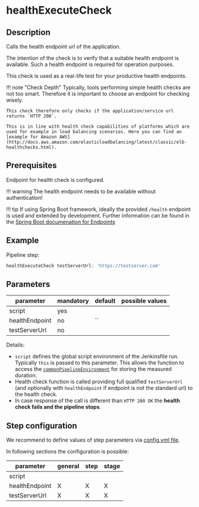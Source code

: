 # healthExecuteCheck

## Description

Calls the health endpoint url of the application.

The intention of the check is to verify that a suitable health endpoint is available. Such a health endpoint is required for operation purposes.

This check is used as a real-life test for your productive health endpoints.

!!! note "Check Depth"
    Typically, tools performing simple health checks are not too smart. Therefore it is important to choose an endpoint for checking wisely.

    This check therefore only checks if the application/service url returns `HTTP 200`.

    This is in line with health check capabilities of platforms which are used for example in load balancing scenarios. Here you can find an [example for Amazon AWS](http://docs.aws.amazon.com/elasticloadbalancing/latest/classic/elb-healthchecks.html).

## Prerequisites

Endpoint for health check is configured.

!!! warning
    The health endpoint needs to be available without authentication!

!!! tip
    If using Spring Boot framework, ideally the provided `/health` endpoint is used and extended by development. Further information can be found in the [Spring Boot documenation for Endpoints](http://docs.spring.io/spring-boot/docs/current/reference/html/production-ready-endpoints.html)

## Example

Pipeline step:

```groovy
healthExecuteCheck testServerUrl: 'https://testserver.com'
```

## Parameters

| parameter | mandatory | default | possible values |
| ----------|-----------|---------|-----------------|
|script|yes|||
|healthEndpoint|no|``||
|testServerUrl|no|||

Details:
* `script` defines the global script environment of the Jenkinsfile run. Typically `this` is passed to this parameter. This allows the function to access the [`commonPipelineEnvironment`](commonPipelineEnvironment.md) for storing the measured duration.
* Health check function is called providing full qualified `testServerUrl` (and optionally with `healthEndpoint` if endpoint is not the standard url) to the health check.
* In case response of the call is different than `HTTP 200 OK` the **health check fails and the pipeline stops**.

## Step configuration

We recommend to define values of step parameters via [config.yml file](../configuration.md).

In following sections the configuration is possible:

| parameter | general | step | stage |
| ----------|-----------|---------|-----------------|
|script||||
|healthEndpoint|X|X|X|
|testServerUrl|X|X|X|

